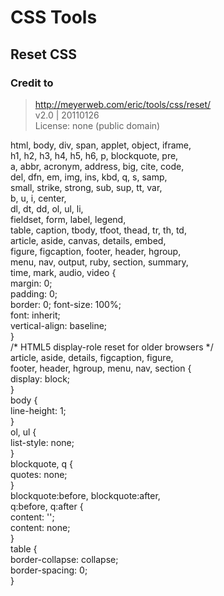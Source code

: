 <h1>CSS Tools</h1>

<h2>Reset CSS</h2>
<h3>Credit to</h3>
	
> http://meyerweb.com/eric/tools/css/reset/ <br>
> v2.0 | 20110126 <br>
> License: none (public domain) <br>


<P>
html, body, div, span, applet, object, iframe, <br>
h1, h2, h3, h4, h5, h6, p, blockquote, pre, <br>
a, abbr, acronym, address, big, cite, code, <br>
del, dfn, em, img, ins, kbd, q, s, samp, <br>
small, strike, strong, sub, sup, tt, var, <br>
b, u, i, center, <br>
dl, dt, dd, ol, ul, li, <br>
fieldset, form, label, legend, <br>
table, caption, tbody, tfoot, thead, tr, th, td, <br>
article, aside, canvas, details, embed,  <br>
figure, figcaption, footer, header, hgroup,  <br>
menu, nav, output, ruby, section, summary, <br>
time, mark, audio, video { <br>
	margin: 0; <br>
	padding: 0; <br>
	border: 0;
	font-size: 100%; <br>
	font: inherit; <br>
	vertical-align: baseline; <br>
} <br>
/* HTML5 display-role reset for older browsers */ <br>
article, aside, details, figcaption, figure,  <br>
footer, header, hgroup, menu, nav, section { <br>
	display: block; <br>
} <br>
body { <br>
	line-height: 1; <br>
} <br>
ol, ul { <br>
	list-style: none; <br>
} <br>
blockquote, q { <br>
	quotes: none; <br>
} <br>
blockquote:before, blockquote:after, <br>
q:before, q:after { <br>
	content: ''; <br>
	content: none; <br>
} <br>
table { <br>
	border-collapse: collapse; <br>
	border-spacing: 0; <br>
} <br>
</p>
